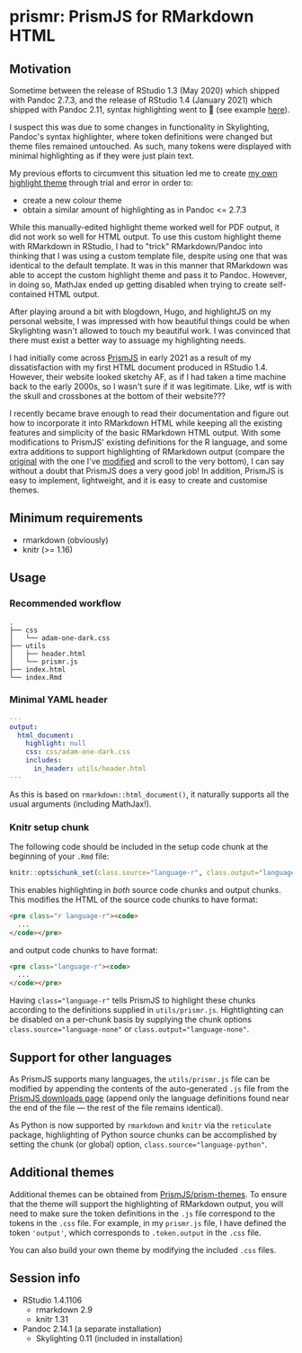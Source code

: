 # prismr: PrismJS for RMarkdown HTML

## Motivation

Sometime between the release of RStudio 1.3 (May 2020) which shipped with Pandoc
2.7.3, and the release of RStudio 1.4 (January 2021) which shipped with Pandoc
2.11, syntax highlighting went to :poop: (see example
[here](https://adamoshen.github.io/prismr/skylighting/)).

I suspect this was due to some changes in functionality in Skylighting, Pandoc's
syntax highlighter, where token definitions were changed but theme files remained
untouched. As such, many tokens were displayed with minimal highlighting as if
they were just plain text.

My previous efforts to circumvent this situation led me to create
[my own highlight theme](https://github.com/adamoshen/adam-highlight-theme)
through trial and error in order to:

- create a new colour theme
- obtain a similar amount of highlighting as in Pandoc <= 2.7.3

While this manually-edited highlight theme worked well for PDF output,
it did not work so well for HTML output. To use this custom highlight theme
with RMarkdown in RStudio, I had to "trick" RMarkdown/Pandoc into thinking that
I was using a custom template file, despite using one that was identical to
the default template. It was in this manner that RMarkdown was able to accept
the custom highlight theme and pass it to Pandoc. However, in doing so, MathJax
ended up getting disabled when trying to create self-contained HTML output.

After playing around a bit with blogdown, Hugo, and highlightJS on my personal
website, I was impressed with how beautiful things could be when Skylighting
wasn't allowed to touch my beautiful work. I was convinced that there must exist
a better way to assuage my highlighting needs.

I had initially come across [PrismJS](https://github.com/PrismJS/prism) in early
2021 as a result of my dissatisfaction with my first HTML document produced
in RStudio 1.4. However, their website looked sketchy AF, as if I had taken
a time machine back to the early 2000s, so I wasn't sure if it was legitimate.
Like, wtf is with the skull and crossbones at the bottom of their website???

I recently became brave enough to read their documentation and figure out how to
incorporate it into RMarkdown HTML while keeping all the existing features
and simplicity of the basic RMarkdown HTML output. With some modifications to
PrismJS' existing definitions for the R language, and some extra additions to
support highlighting of RMarkdown output (compare the
[original](https://github.com/adamoshen/prismr/blob/main/docs/default-theme/utils/prism.js)
with the one I've [modified](https://github.com/adamoshen/prismr/blob/main/utils/prismr.js)
and scroll to the very bottom), I can say without a doubt that PrismJS does a
very good job! In addition, PrismJS is easy to implement, lightweight, and it is
easy to create and customise themes.

## Minimum requirements

- rmarkdown (obviously)
- knitr (>= 1.16)

## Usage

### Recommended workflow

```shell
.
├── css
│   └── adam-one-dark.css
├── utils
│   ├── header.html
│   └── prismr.js
├── index.html
└── index.Rmd
```

### Minimal YAML header

```yaml
---
output:
  html_document:
    highlight: null
    css: css/adam-one-dark.css
    includes:
      in_header: utils/header.html
---
```

As this is based on `rmarkdown::html_document()`, it naturally supports all
the usual arguments (including MathJax!).

### Knitr setup chunk

The following code should be included in the setup code chunk at the beginning
of your `.Rmd` file:

```r
knitr::opts$chunk_set(class.source="language-r", class.output="language-r")
```

This enables highlighting in *both* source code chunks and output chunks. This
modifies the HTML of the source code chunks to have format:

```html
<pre class="r language-r"><code>
  ...
</code></pre>
```

and output code chunks to have format:

```html
<pre class="language-r"><code>
  ...
</code></pre>
```

Having `class="language-r"` tells PrismJS to highlight these chunks according to
the definitions supplied in `utils/prismr.js`. Hightlighting can be disabled on
a per-chunk basis by supplying the chunk options
`class.source="language-none"` or `class.output="language-none"`.

## Support for other languages

As PrismJS supports many languages, the `utils/prismr.js` file can be modified
by appending the contents of the auto-generated `.js` file from the
[PrismJS downloads page](https://prismjs.com/download.html#themes=prism)
(append only the language definitions found near the end of the file &mdash;
the rest of the file remains identical).

As Python is now supported by `rmarkdown` and `knitr` via the `reticulate`
package, highlighting of Python source chunks can be accomplished by setting the
chunk (or global) option, `class.source="language-python"`.

## Additional themes

Additional themes can be obtained from
[PrismJS/prism-themes](https://github.com/PrismJS/prism-themes). To ensure
that the theme will support the highlighting of RMarkdown output, you will need
to make sure the token definitions in the `.js` file correspond to the tokens
in the `.css` file. For example, in my `prismr.js` file, I have defined the
token `'output'`, which corresponds to `.token.output` in the `.css` file.

You can also build your own theme by modifying the included `.css` files.

## Session info

- RStudio 1.4.1106
    - rmarkdown 2.9
    - knitr 1.31
- Pandoc 2.14.1 (a separate installation)
    - Skylighting 0.11 (included in installation)
